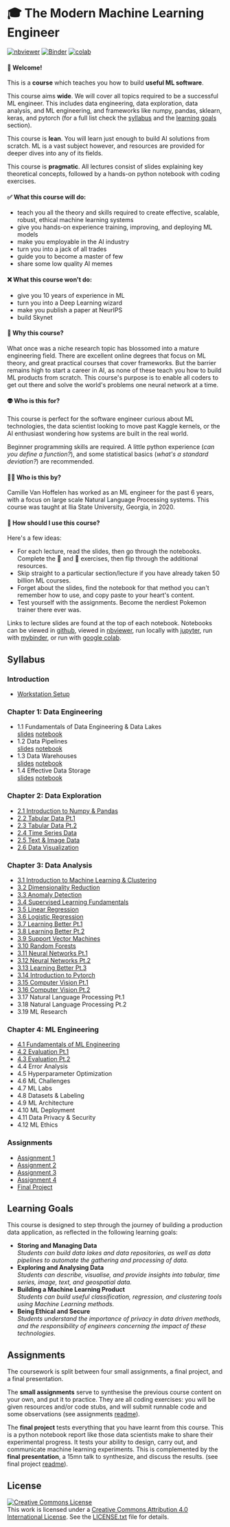 # :mortar_board: The Modern Machine Learning Engineer

[![nbviewer](https://raw.githubusercontent.com/jupyter/design/master/logos/Badges/nbviewer_badge.svg)](https://nbviewer.jupyter.org/github/camille-vanhoffelen/modern-ML-engineer/tree/master/) [![Binder](https://mybinder.org/badge_logo.svg)](https://mybinder.org/v2/gh/camille-vanhoffelen/modern-ML-engineer/master) [![colab](https://colab.research.google.com/assets/colab-badge.svg)](https://colab.research.google.com/github/camille-vanhoffelen/modern-ML-engineer/)

#### :hugs: Welcome!

This is a **course** which teaches you how to build **useful ML software**. 

This course aims **wide**. We will cover all topics required to be a successful ML engineer. This includes data engineering, data exploration, data analysis, and ML engineering, and frameworks like numpy, pandas, sklearn, keras, and pytorch (for a full list check the [syllabus](#syllabus) and the [learning goals](#learning-goals) section).

This course is **lean**. You will learn just enough to build AI solutions from scratch. ML is a vast subject however, and resources are provided for deeper dives into any of its fields.

This course is **pragmatic**. All lectures consist of slides explaining key theoretical concepts, followed by a hands-on python notebook with coding exercises.

#### :white_check_mark: What this course will do:

- teach you all the theory and skills required to create effective, scalable, robust, ethical machine learning systems
- give you hands-on experience training, improving, and deploying ML models
- make you employable in the AI industry
- turn you into a jack of all trades
- guide you to become a master of few
- share some low quality AI memes

#### :x: What this course won't do:

- give you 10 years of experience in ML
- turn you into a Deep Learning wizard
- make you publish a paper at NeurIPS
- build Skynet

#### :thinking: Why this course?

What once was a niche research topic has blossomed into a mature engineering field. There are excellent online degrees that focus on ML theory, and great practical courses that cover frameworks. But the barrier remains high to start a career in AI, as none of these teach you how to build ML products from scratch. This course's purpose is to enable all coders to get out there and solve the world's problems one neural network at a time.

#### :alien: Who is this for?

This course is perfect for the software engineer curious about ML technologies, the data scientist looking to move past Kaggle kernels, or the AI enthusiast wondering how systems are built in the real world.

Beginner programming skills are required. A little python experience (_can you define a function?_), and some statistical basics (_what's a standard deviation?_) are recommended. 

#### :man_teacher: Who is this by?

Camille Van Hoffelen has worked as an ML engineer for the past 6 years, with a focus on large scale Natural Language Processing systems. This course was taught at Ilia State University, Georgia, in 2020.

#### :rocket: How should I use this course?

Here's a few ideas:

- For each lecture, read the slides, then go through the notebooks. Complete the :muscle: and :brain: exercises, then flip through the additional resources.
- Skip straight to a particular section/lecture if you have already taken 50 billion ML courses.
- Forget about the slides, find the notebook for that method you can't remember how to use, and copy paste to your heart's content.
- Test yourself with the assignments. Become the nerdiest Pokemon trainer there ever was.

Links to lecture slides are found at the top of each notebook. Notebooks can be viewed in [github](#syllabus), viewed in [nbviewer](https://nbviewer.jupyter.org/github/camille-vanhoffelen/modern-ML-engineer/tree/master/), run locally with [jupyter](introduction/workstation_setup.ipynb), run with [mybinder](https://mybinder.org/v2/gh/camille-vanhoffelen/modern-ML-engineer/master), or run with [google colab](https://colab.research.google.com/github/camille-vanhoffelen/modern-ML-engineer/blob/master/data_exploration/lecture2.1/introduction_to_numpy_and_pandas.ipynb).

## Syllabus

### Introduction

* [Workstation Setup](introduction/workstation_setup.ipynb)

### Chapter 1: Data Engineering

* 1.1 Fundamentals of Data Engineering & Data Lakes  
[slides](https://docs.google.com/presentation/d/1Vm1exKZKIjunL2IrO3aL19r1Fi2aimYvHkfg-B-DWx4/edit?usp=sharing) [notebook](data_engineering/1.1_fundamentals_of_data_engineering/fundamentals_of_data_engineering.ipynb)
* 1.2 Data Pipelines  
[slides](https://docs.google.com/presentation/d/1KLTh7NLoTnKFRZsIIthi8YEH_l4U1NEZzwmctqWrUeo/edit?usp=sharing) [notebook](data_engineering/1.2_data_pipelines/data_pipelines.ipynb)
* 1.3 Data Warehouses  
[slides](https://docs.google.com/presentation/d/1WJStBBMFbISb5xFqd7d2yDd0Ipkg95mZ1JqcK9YIIG8/edit?usp=sharing) [notebook](data_engineering/1.3_data_warehouses/data_warehouses.ipynb)
* 1.4 Effective Data Storage  
[slides](https://docs.google.com/presentation/d/14khFbWPtw1JhjFWCKZMqCLRd0oJdqr0jN-1-JTYvXLM/edit?usp=sharing) [notebook](data_engineering/1.4_effective_data_storage/effective_data_storage.ipynb)

### Chapter 2: Data Exploration

* [2.1 Introduction to Numpy & Pandas](data_exploration/2.1_introduction_to_numpy_and_pandas/introduction_to_numpy_and_pandas.ipynb)
* [2.2 Tabular Data Pt.1](data_exploration/2.2_tabular_data_pt.1/tabular_data_pt.1.ipynb)
* [2.3 Tabular Data Pt.2](data_exploration/2.3_tabular_data_pt.2/tabular_data_pt.2.ipynb)
* [2.4 Time Series Data](data_exploration/2.4_time_series_data/time_series_data.ipynb)
* [2.5 Text & Image Data](data_exploration/2.5_text_and_image_data/text_and_image_data.ipynb)
* [2.6 Data Visualization](data_exploration/2.6_data_visualization/data_visualization.ipynb)

### Chapter 3: Data Analysis

* [3.1 Introduction to Machine Learning & Clustering](data_analysis/3.1_introduction_to_machine_learning_and_clustering/clustering.ipynb)
* [3.2 Dimensionality Reduction](data_analysis/3.2_dimensionality_reduction/dimensionality_reduction.ipynb)
* [3.3 Anomaly Detection](data_analysis/3.3_anomaly_detection/anomaly_detection.ipynb)
* [3.4 Supervised Learning Fundamentals](data_analysis/3.4_supervised_learning_fundamentals/supervised_learning_fundamentals.ipynb)
* [3.5 Linear Regression](data_analysis/3.5_linear_regression/linear_regression.ipynb)
* [3.6 Logistic Regression](data_analysis/3.6_logistic_regression/logistic_regression.ipynb)
* [3.7 Learning Better Pt.1](data_analysis/3.7_learning_better_pt.1/learning_better_pt.1.ipynb)
* [3.8 Learning Better Pt.2](data_analysis/3.8_learning_better_pt.2/learning_better_pt.2.ipynb)
* [3.9 Support Vector Machines](data_analysis/3.9_support_vector_machines/support_vector_machines.ipynb)
* [3.10 Random Forests](data_analysis/3.10_random_forests/random_forests.ipynb)
* [3.11 Neural Networks Pt.1](data_analysis/3.11_neural_networks_pt.1/neural_networks_pt.1.ipynb)
* [3.12 Neural Networks Pt.2](data_analysis/3.12_neural_networks_pt.2/neural_networks_pt.2.ipynb)
* [3.13 Learning Better Pt.3](data_analysis/3.13_learning_better_pt.3/learning_better_pt.3.ipynb)
* [3.14 Introduction to Pytorch](data_analysis/3.14_introduction_to_pytorch/introduction_to_pytorch.ipynb)
* [3.15 Computer Vision Pt.1](data_analysis/3.15_computer_vision_pt.1/computer_vision_pt.1.ipynb)
* [3.16 Computer Vision Pt.2](data_analysis/3.16_computer_vision_pt.2/computer_vision_pt.2.ipynb)
* 3.17 Natural Language Processing Pt.1
* 3.18 Natural Language Processing Pt.2
* 3.19 ML Research

### Chapter 4: ML Engineering

* [4.1 Fundamentals of ML Engineering](ml_engineering/4.1_fundamentals_of_ml_engineering/fundamentals_of_ml_engineering.ipynb)
* [4.2 Evaluation Pt.1](ml_engineering/4.2_evaluation_pt.1/evaluation_pt.1.ipynb)
* [4.3 Evaluation Pt.2](ml_engineering/4.3_evaluation_pt.2/evaluation_pt.2.ipynb)
* 4.4 Error Analysis
* 4.5 Hyperparameter Optimization
* 4.6 ML Challenges
* 4.7 ML Labs
* 4.8 Datasets & Labeling
* 4.9 ML Architecture
* 4.10 ML Deployment
* 4.11 Data Privacy & Security
* 4.12 ML Ethics

### Assignments

* [Assignment 1](assignments/assignment1/assignment1.ipynb)
* [Assignment 2](assignments/assignment2/assignment2.ipynb)
* [Assignment 3](assignments/assignment3/assignment3.ipynb)
* [Assignment 4](assignments/assignment4/assignment4.ipynb)
* [Final Project](assignments/final_project.md)

## Learning Goals

This course is designed to step through the journey of building a production data application, as reflected in the following learning goals:


- **Storing and Managing Data**  
_Students can build data lakes and data repositories, as well as data pipelines to automate the gathering and processing of data._
- **Exploring and Analysing Data**  
_Students can describe, visualise, and provide insights into tabular, time series, image, text, and geospatial data._
- **Building a Machine Learning Product**  
_Students can build useful classification, regression, and clustering tools using Machine Learning methods._
- **Being Ethical and Secure**  
_Students understand the importance of privacy in data driven methods, and the responsibility of engineers concerning the impact of these technologies._

## Assignments

The coursework is split between four small assignments, a final project, and a final presentation.

The **small assignments** serve to synthesise the previous course content on your own, and put it to practice. They are all coding exercises: you will be given resources and/or code stubs, and will submit runnable code and some observations (see assignments [readme](assignments/README.md)).

The **final project** tests everything that you have learnt from this course. This is a python notebook report like those data scientists make to share their experimental progress. It tests your ability to design, carry out, and communicate machine learning experiments. This is complemented by the **final presentation**, a 15mn talk to synthesize, and discuss the results. (see final project [readme](assignments/final_project.md)).

## License
<a rel="license" href="http://creativecommons.org/licenses/by/4.0/"><img alt="Creative Commons License" style="border-width:0" src="https://i.creativecommons.org/l/by/4.0/80x15.png" /></a><br />This work is licensed under a <a rel="license" href="http://creativecommons.org/licenses/by/4.0/">Creative Commons Attribution 4.0 International License</a>.
See the [LICENSE.txt](LICENSE.txt) file for details.
